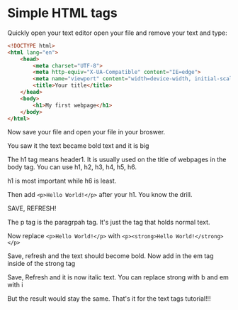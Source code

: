 # Simple HTML tags

Quickly open your text editor open your file and remove your text and type:

```html
<!DOCTYPE html>
<html lang="en">
	<head>
		<meta charset="UTF-8">
		<meta http-equiv="X-UA-Compatible" content="IE=edge">
		<meta name="viewport" content="width=device-width, initial-scale=1.0">
		<title>Your title</title>
	</head>
	<body>
		<h1>My first webpage</h1>
	</body>
</html>
```

Now save your file and open your file in your broswer.

You saw it the text became bold text and it is big

The h1 tag means header1. It is usually used on the title of webpages in the body tag. You can use h1, h2, h3, h4, h5, h6.

h1 is most important while h6 is least.

Then add `<p>Hello World!</p>` after your h1. You know the drill.

SAVE, REFRESH!

The p tag is the paragrpah tag. It's just the tag that holds normal text.

Now replace `<p>Hello World!</p>` with `<p><strong>Hello World!</strong></p>`

Save, refresh and the text should become bold. Now add in the em tag inside of the strong tag

Save, Refresh and it is now italic text. You can replace strong with b and em with i

But the result would stay the same. That's it for the text tags tutorial!!!
